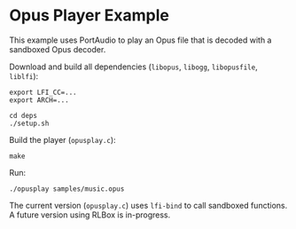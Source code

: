 # Opus Player Example

This example uses PortAudio to play an Opus file that is decoded with a
sandboxed Opus decoder.

Download and build all dependencies (`libopus`, `libogg`, `libopusfile`, `liblfi`):

```
export LFI_CC=...
export ARCH=...

cd deps
./setup.sh
```

Build the player (`opusplay.c`):

```
make
```

Run:

```
./opusplay samples/music.opus
```

The current version (`opusplay.c`) uses `lfi-bind` to call sandboxed functions.
A future version using RLBox is in-progress.

